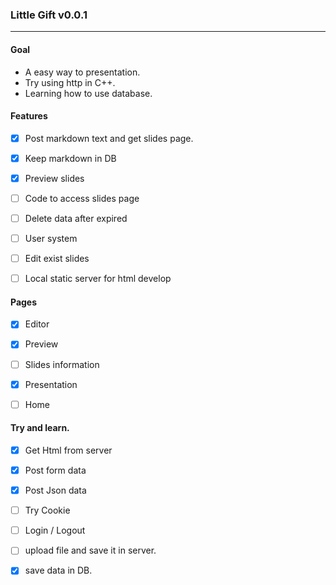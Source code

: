 ### Little Gift v0.0.1
---

#### Goal
- A easy way to presentation.
- Try using http in C++.
- Learning how to use database.

#### Features
- [X] Post markdown text and get slides page.
- [X] Keep markdown in DB
- [X] Preview slides
- [ ] Code to access slides page
- [ ] Delete data after expired
- [ ] User system
- [ ] Edit exist slides
- [ ] Local static server for html develop


#### Pages
- [X] Editor
- [X] Preview
- [ ] Slides information 
- [X] Presentation
- [ ] Home


#### Try and learn.
- [X] Get Html from server
- [X] Post form data
- [X] Post Json data
- [ ] Try Cookie
- [ ] Login / Logout
- [ ] upload file and save it in server.
- [X] save data in DB.


